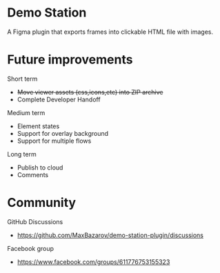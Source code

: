 # Demo Station

A Figma plugin that exports frames into clickable HTML file with images. 

# Future improvements
Short term
- ~~Move viewer assets (css,icons,etc) into ZIP archive~~
- Complete Developer Handoff

Medium term
- Element states
- Support for overlay background
- Support for multiple flows

Long term
- Publish to cloud
- Comments

# Community
GitHub Discussions 
- https://github.com/MaxBazarov/demo-station-plugin/discussions

Facebook group 
- https://www.facebook.com/groups/611776753155323
